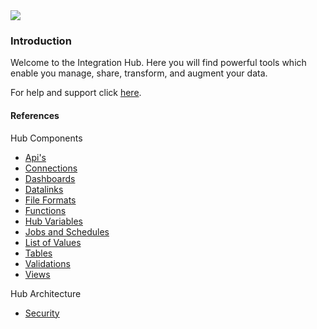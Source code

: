<img src="{{SERVER}}/assets/img/dexih/dex_logo_wide_raw.png" class="col-sm-8 col-xs-12 col-md-4 mx-auto d-block"/>

### Introduction

Welcome to the Integration Hub.  Here you will find powerful tools which enable you manage, share, transform, and augment your data.

For help and support click [here](route:/hubs/index/support).

#### References

Hub Components

* [Api's](reference/api.md)
* [Connections](reference/connection.md)
* [Dashboards](reference/dashboard.md)
* [Datalinks](reference/datalink.md)
* [File Formats](reference/fileFormat.md)
* [Functions](reference/function.md)
* [Hub Variables](reference/hubVariable.md)
* [Jobs and Schedules](reference/datajob.md)
* [List of Values](reference/listOfValue.md)
* [Tables](reference/table.md)
* [Validations](reference/validation.md)
* [Views](reference/view.md)

Hub Architecture

* [Security](reference/security.md)
